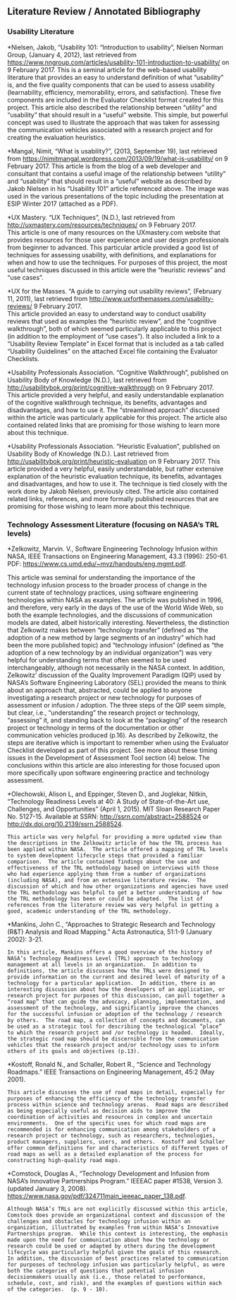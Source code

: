##  Literature Review / Annotated Bibliography
###	Usability Literature
  *Nielsen, Jakob, “Usability 101:  “Introduction to usability”, Nielsen Norman Group, (January 4, 2012), last retrieved from https://www.nngroup.com/articles/usability-101-introduction-to-usability/ on 9 February 2017.
	This is a seminal article for the web-based usability literature that provides an easy to understand definition of what “usability” is, and the five quality components that can be used to assess usability (learnability, efficiency, memorability, errors, and satisfaction).  These five components are included in the Evaluator Checklist format created for this project.  This article also described the relationship between “utility” and “usability” that should result in a “useful” website.  This simple, but powerful concept was used to illustrate the approach that was taken for assessing the communication vehicles associated with a research project and for creating the evaluation heuristics.

  *Mangal, Nimit, “What is usability?”, (2013, September 19), last retrieved from https://nimitmangal.wordpress.com/2013/09/19/what-is-usability/ on 9 February 2017.
	This article is from the blog of a web developer and consultant that contains a useful image of the relationship between “utility” and “usability” that should result in a “useful” website as described by Jakob Nielsen in his “Usability 101” article referenced above.  The image was used in the various presentations of the topic including the presentation at ESIP Winter 2017 (attached as a PDF).

   *UX Mastery.  “UX Techniques”, (N.D.), last retrieved from http://uxmastery.com/resources/techniques/ on 9 February 2017.  
	This article is one of many resources on the UXmastery.com website that provides resources for those user experience and user design professionals from beginner to advanced.  This particular article provided a good list of techniques for assessing usability, with definitions, and explanations for when and how to use the techniques.  For purposes of this project, the most useful techniques discussed in this article were the “heuristic reviews” and “use cases”.

  *UX for the Masses.   “A guide to carrying out usability reviews”, (February 11, 2011),  last retrieved from http://www.uxforthemasses.com/usability-reviews/ 9 February 2017.  
	This article provided an easy to understand way to conduct usability reviews that used as examples the “heuristic review”, and the “cognitive walkthrough”, both of which seemed particularly applicable to this project (in addition to the employment of “use cases”).  It also included a link to a “Usability Review Template” in Excel format that is included as a tab called “Usability Guidelines” on the attached Excel file containing the Evaluator Checklists.   

  *Usability Professionals Association. “Cognitive Walkthrough”, published on Usability Body of Knowledge (N.D.), last retrieved from http://usabilitybok.org/print/cognitive-walkthrough on 9 February 2017.	
	This article provided a very helpful, and easily understandable explanation of the cognitive walkthrough technique, its benefits, advantages and disadvantages, and how to use it.  The “streamlined approach” discussed within the article was particularly applicable for this project.  The article also contained related links that are promising for those wishing to learn more about this technique.

  *Usability Professionals Association. “Heuristic Evaluation”, published on Usability Body of Knowledge (N.D.).  Last retrieved from http://usabilitybok.org/print/heuristic-evaluation on 9 February 2017.
	This article provided a very helpful, easily understandable, but rather extensive explanation of the heuristic evaluation technique, its benefits, advantages and disadvantages, and how to use it.  The technique is tied closely with the work done by Jakob Nielsen, previously cited.   The article also contained related links, references, and more formally published resources that are promising for those wishing to learn more about this technique.

###	Technology Assessment Literature (focusing on NASA’s TRL levels)

  *Zelkowitz, Marvin. V., Software Engineering Technology Infusion within NASA, IEEE Transactions on Engineering Management, 43.3 (1996):  250-61. PDF:  https://www.cs.umd.edu/~mvz/handouts/eng.mgmt.pdf.  
  
  This article was seminal for understanding the importance of the technology infusion process to the broader process of change in the current state of technology practices, using software engineering technologies within NASA as examples.  The article was published in 1996, and therefore, very early in the days of the use of the World Wide Web, so both the example technologies, and the discussions of communication models are dated, albeit historically interesting.  Nevertheless, the distinction that Zelkowitz makes between “technology transfer” (defined as “the adoption of a new method by large segments of an industry” which had been the more published topic) and “technology infusion” (defined as “the adoption of a new technology by an individual organization”) was very helpful for understanding terms that often seemed to be used interchangeably, although not necessarily in the NASA context.  In addition, Zelkowitz’ discussion of the Quality Improvement Paradigm (QIP) used by NASA’s Software Engineering Laboratory (SEL) provided the means to think about an approach that, abstracted, could be applied to anyone investigating a research project or new technology for purposes of assessment or infusion / adoption.   The three steps of the QIP seem simple, but clear, i.e.,  “understanding” the research project or technology, “assessing” it, and standing back to look at the “packaging” of the research project or technology in terms of the documentation or other communication vehicles produced (p.16).  As described by Zelkowitz, the steps are iterative which is important to remember when using the Evaluator Checklist developed as part of this project.   See more about these timing issues in the Development of Assessment Tool section (4) below.  The conclusions within this article are also interesting for those focused upon more specifically upon software engineering practice and technology assessment.    
  
  *Olechowski, Alison L, and Eppinger, Steven D., and Joglekar, Nitkin, “Technology Readiness Levels at 40:  A Study of State-of-the-Art use, Challenges, and Opportunities” (April 1, 2015).  MIT Sloan Research Paper No. 5127-15.  Available at SSRN:  http://ssrn.com/abstract=2588524 or http://dx.doi.org/10.2139/ssrn.2588524.  
  
	This article was very helpful for providing a more updated view than the descriptions in the Zelkowitz article of how the TRL process has been applied within NASA.  The article offered a mapping of TRL levels to system development lifecycle steps that provided a familiar comparison.  The article contained findings about the use and effectiveness of the TRL methodology based on interviews with those who had experience applying them from a number of organizations (including NASA), and from an extensive literature review.  The discussion of which and how other organizations and agencies have used the TRL methodology was helpful to get a better understanding of how the TRL methodology has been or could be adapted.  The list of references from the literature review was very helpful in getting a good, academic understanding of the TRL methodology.  
  
  *Mankins, John C., “Approaches to Strategic Research and Technology (R&T) Analysis and Road Mapping.” Acta Astronautica, 51:1-9 (January 2002): 3-21.  
  
 	In this article, Mankins offers a good overview of the history of NASA’s Technology Readiness Level (TRL) approach to technology management at all levels in an organization.  In addition to definitions, the article discusses how the TRLs were designed to provide information on the current and desired level of maturity of a technology for a particular application.  In addition, there is an interesting discussion about how the developers of an application, or research project for purposes of this discussion, can pull together a “road map” that can guide the advocacy, planning, implementation, and assessment of the technology, and significantly improve the chances for the successful infusion or adoption of the technology / research by others.  The road map, a collection of concepts and documents, can be used as a strategic tool for describing the technological “place” to which the research project and /or technology is headed.  Ideally, the strategic road map should be discernible from the communication vehicles that the research project and/or technology uses to inform others of its goals and objectives (p.13).  
  
  *Kostoff, Ronald N., and Schaller, Robert R., “Science and Technology Roadmaps.” IEEE Transactions on Engineering Management, 45:2 (May 2001).  
  
	This article discusses the use of road maps in detail, especially for purposes of enhancing the efficiency of the technology transfer process within science and technology arenas.  Road maps are described as being especially useful as decision aids to improve the coordination of activities and resources in complex and uncertain environments.  One of the specific uses for which road maps are recommended is for enhancing communication among stakeholders of a research project or technology, such as researchers, technologies, product managers, suppliers, users, and others.  Kostoff and Schaller offer common definitions for and characteristics of different types of road maps as well as a detailed explanation of the process for constructing high-quality road maps.  
  
  *Comstock, Douglas A., “Technology Development and Infusion from NASA’s Innovative Partnerships Program.”  IEEEAC paper #1538, Version 3. (updated January 3, 2008). https://www.nasa.gov/pdf/324711main_ieeeac_paper_138.pdf.  
  
	Although NASA’s TRLs are not explicitly discussed within this article, Comstock does provide an organizational context and discussion of the challenges and obstacles for technology infusion within an organization, illustrated by examples from within NASA’s Innovative Partnerships program.  While this context is interesting, the emphasis made upon the need for communication about how the technology or research could be used or adapted by others during the development lifecycle was particularly helpful given the goals of this research.  In addition, the discussion of best practices related to communication for purposes of technology infusion was particularly helpful, as were both the categories of questions that potential infusion decisionmakers usually ask (i.e., those related to performance, schedule, cost, and risk), and the examples of questions within each of the categories.  (p. 9 - 10).   
